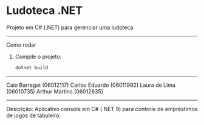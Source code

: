 # Ludoteca .NET

Projeto em C# (.NET) para gerenciar uma ludoteca.

---

 Como rodar

1. Compile o projeto:
   ```bash
   dotnet build

---

Caio Barragat (06012117)
Carlos Eduardo (06011992)
Laura de Lima (06010735)
Arthur Martins (06012635)

---

Descrição:
Aplicativo console em C# (.NET 9) para controle de empréstimos de jogos de tabuleiro.


